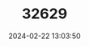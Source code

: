 ---
title: "32629"
category: "Pinus pinceana"
draft: false
date: 2024-02-22 13:03:50
languages:
  English: ["Pince's Pinyon Pine", "Weeping Pinyon Pine"]
  Spanish; Castilian: ["Piñon"]
---